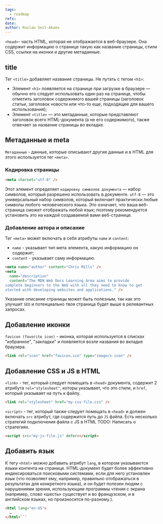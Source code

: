 ```yaml
---
tags:
  - roadmap
refs: 
date: 
author: Ruslan Seit-Akaev
---
```

`<head>`- часть HTML, которая не отображается в веб-браузере. Она содержит информацию о странице такую как название страницы, стили CSS, ссылки на иконки и другие метаданные.

## title

Тег `<title>` добавляет название страницы. Не путать с тегом `<h1>`:
- Элемент `<h1>` появляется на странице при загрузке в браузере — обычно его следует использовать один раз на странице, чтобы отметить заголовок содержимого вашей страницы (заголовок статьи, заголовок новости или что-то еще, подходящее для вашего использования);
- Элемент `<title>` — это метаданные, которые представляют заголовок всего HTML-документа (а не его содержимого), также отвечает за название страницы во вкладке.

## Метаданные и meta

`Метаданные` - данные, которые описывают другие данные и в HTML для этого используется тег `<meta>`.

###  Кодировка страницы

```html
<meta charset="utf-8" />
```

Этот элемент определяет `кодировку символов документа` — набор символов, который разрешено использовать в документе. `utf-8` — это универсальный набор символов, который включает практически любые символы любого человеческого языка. Это означает, что ваша веб-страница сможет отображать любой язык; поэтому рекомендуется установить это на каждой создаваемой вами веб-странице.

### Добавление автора и описание

Тег `<meta>` может включать в себя атрибуты `name` и `content`:
- `name` - указывает тип мета элемента, какую информацию он содержит;
- `content` - указывает саму информацию.

```html
<meta name="author" content="Chris Mills" />
<meta
  name="description"
  content="The MDN Web Docs Learning Area aims to provide
complete beginners to the Web with all they need to know to get
started with developing websites and applications." />
```

Указание описание страницы может быть полезным, так как это улучшит `SEO` и потенциально твоя страница будет выше в релевантных запросах.

## Добавление иконки

`favicon (favorite icon)` - иконка, которая используется в списках "избранное", "закладки" и появляется возле названия во вкладке браузера.

```html
<link rel="icon" href="favicon.ico" type="image/x-icon" />
```

## Добавление CSS и JS в HTML

`<link>` - тег, который следует помещать в `<head>` документа, содержит 2 атрибута `rel="stylesheet"`, которы указывает, что это стили, и `href`, который указывает на путь к файлу.

```html
<link rel="stylesheet" href="my-css-file.css" />
```

`<script>` - тег, который также следует помещать в `<head>` и должен включать `src` атрибут, где содержится путь до `JS` файла. Есть несколько стратегий подключения файла с JS в HTML TODO: Написать о стратегиях.

```html
<script src="my-js-file.js" defer></script>
```

## Добавить язык

К тегу `<html>` можно добавить атрибут `lang`, в котором указываются языки контента на странице. HTML-документ будет более эффективно индексироваться поисковыми системами, если для него установлен язык (что позволяет ему, например, правильно отображаться в результатах для конкретного языка), и он будет полезен людям с нарушениями зрения, использующим программы чтения с экрана (например, слово «шесть» существует и во французском, и в английском языках, но произносится по-разному.).

```html
<html lang="en-US">
  …
</html>```


